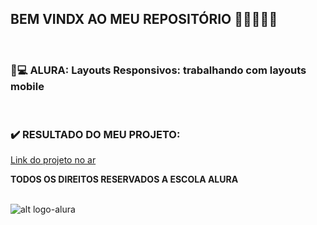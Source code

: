 ## BEM VINDX AO MEU REPOSITÓRIO 👩‍💻👩‍💻✨

<br>

### __📃💻 ALURA: Layouts Responsivos: trabalhando com layouts mobile__
<br>


### ✔️ RESULTADO DO MEU PROJETO:  

[Link do projeto no ar](https://soareslil.github.io/layout_responsivo_alura/) 


__TODOS OS DIREITOS RESERVADOS A ESCOLA ALURA__
<br> <br>

![alt logo-alura](https://user-images.githubusercontent.com/78764415/164942657-ed230b69-a019-4784-901b-c12cc009996d.png)

